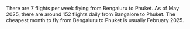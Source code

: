 There are 7 flights per week flying from Bengaluru to Phuket. As of May 2025, there are around 152 flights daily from Bangalore to Phuket. The cheapest month to fly from Bengaluru to Phuket is usually February 2025.